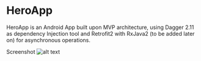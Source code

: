 # HeroApp
HeroApp is an Android App built upon MVP architecture, using Dagger 2.11 as dependency Injection tool and Retrofit2 with RxJava2 (to be added later on) for asynchronous operations.

Screenshot
![alt text](https://raw.githubusercontent.com/username/projectname/branch/path/to/img.png)
